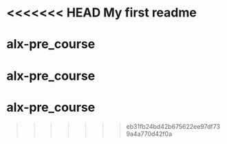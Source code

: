 <<<<<<< HEAD
My first readme
=======
# alx-pre_course
# alx-pre_course
# alx-pre_course
>>>>>>> eb31fb24bd42b675622ee97df739a4a770d42f0a
